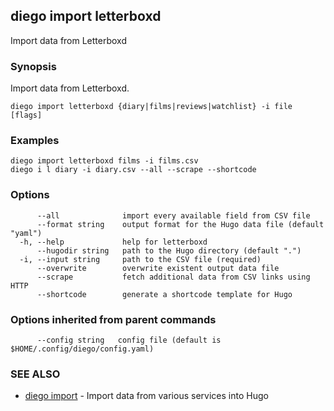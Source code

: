 ## diego import letterboxd

Import data from Letterboxd

### Synopsis

Import data from Letterboxd.

```
diego import letterboxd {diary|films|reviews|watchlist} -i file [flags]
```

### Examples

```
diego import letterboxd films -i films.csv
diego i l diary -i diary.csv --all --scrape --shortcode
```

### Options

```
      --all              import every available field from CSV file
      --format string    output format for the Hugo data file (default "yaml")
  -h, --help             help for letterboxd
      --hugodir string   path to the Hugo directory (default ".")
  -i, --input string     path to the CSV file (required)
      --overwrite        overwrite existent output data file
      --scrape           fetch additional data from CSV links using HTTP
      --shortcode        generate a shortcode template for Hugo
```

### Options inherited from parent commands

```
      --config string   config file (default is $HOME/.config/diego/config.yaml)
```

### SEE ALSO

* [diego import](diego_import.md)	 - Import data from various services into Hugo

